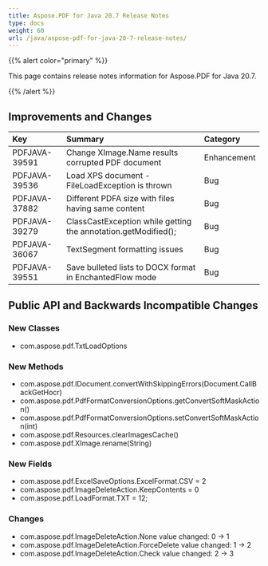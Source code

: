 ```yaml
---
title: Aspose.PDF for Java 20.7 Release Notes
type: docs
weight: 60
url: /java/aspose-pdf-for-java-20-7-release-notes/
---
```


{{% alert color="primary" %}}

This page contains release notes information for Aspose.PDF for Java 20.7.

{{% /alert %}}
## **Improvements and Changes**

|**Key**|**Summary**|**Category**|
| :- | :- | :- |
|PDFJAVA-39591|Change XImage.Name results corrupted PDF document|	Enhancement|
|PDFJAVA-39536|	Load XPS document - FileLoadException is thrown|	Bug|
|PDFJAVA-37882|	Different PDFA size with files having same content|	Bug|
|PDFJAVA-39279|	ClassCastException while getting the annotation.getModified();|	Bug|
|PDFJAVA-36067|	TextSegment formatting issues|	Bug|
|PDFJAVA-39551|	Save bulleted lists to DOCX format in EnchantedFlow mode|	Bug|

## **Public API and Backwards Incompatible Changes**

### New Classes
 * com.aspose.pdf.TxtLoadOptions

### New Methods
 * com.aspose.pdf.IDocument.convertWithSkippingErrors(Document.CallBackGetHocr)
 * com.aspose.pdf.PdfFormatConversionOptions.getConvertSoftMaskAction()
 * com.aspose.pdf.PdfFormatConversionOptions.setConvertSoftMaskAction(int)
 * com.aspose.pdf.Resources.clearImagesCache()
 * com.aspose.pdf.XImage.rename(String)

### New Fields
 * com.aspose.pdf.ExcelSaveOptions.ExcelFormat.CSV = 2
 * com.aspose.pdf.ImageDeleteAction.KeepContents  = 0
 * com.aspose.pdf.LoadFormat.TXT = 12;

### Changes
 * com.aspose.pdf.ImageDeleteAction.None value changed: 0 -> 1
 * com.aspose.pdf.ImageDeleteAction.ForceDelete value changed: 1 -> 2
 * com.aspose.pdf.ImageDeleteAction.Check value changed: 2 -> 3
